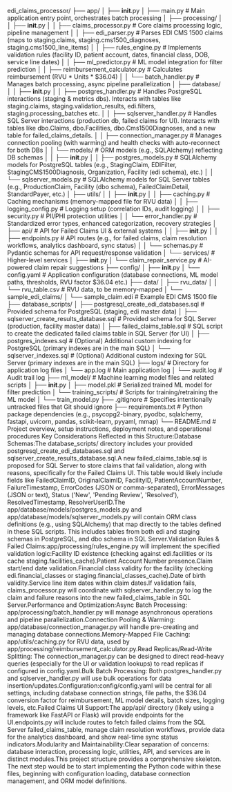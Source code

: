 edi_claims_processor/
├── app/
│   ├── __init__.py
│   ├── main.py                     # Main application entry point, orchestrates batch processing
│   ├── processing/
│   │   ├── __init__.py
│   │   ├── claims_processor.py     # Core claims processing logic, pipeline management
│   │   ├── edi_parser.py           # Parses EDI CMS 1500 claims (maps to staging.claims, staging.cms1500_diagnoses, staging.cms1500_line_items)
│   │   ├── rules_engine.py         # Implements validation rules (facility ID, patient account, dates, financial class, DOB, service line dates)
│   │   ├── ml_predictor.py         # ML model integration for filter prediction
│   │   ├── reimbursement_calculator.py # Calculates reimbursement (RVU * Units * $36.04)
│   │   └── batch_handler.py        # Manages batch processing, async pipeline parallelization
│   ├── database/
│   │   ├── __init__.py
│   │   ├── postgres_handler.py     # Handles PostgreSQL interactions (staging & metrics dbs). Interacts with tables like staging.claims, staging.validation_results, edi.filters, staging.processing_batches etc.
│   │   ├── sqlserver_handler.py    # Handles SQL Server interactions (production db, failed claims for UI). Interacts with tables like dbo.Claims, dbo.Facilities, dbo.Cms1500Diagnoses, and a new table for failed_claims_details.
│   │   ├── connection_manager.py   # Manages connection pooling (with warming) and health checks with auto-reconnect for both DBs
│   │   └── models/                 # ORM models (e.g., SQLAlchemy) reflecting DB schemas
│   │       ├── __init__.py
│   │       ├── postgres_models.py  # SQLAlchemy models for PostgreSQL tables (e.g., StagingClaim, EDIFilter, StagingCMS1500Diagnosis, Organization, Facility (edi schema), etc.)
│   │       └── sqlserver_models.py # SQLAlchemy models for SQL Server tables (e.g., ProductionClaim, Facility (dbo schema), FailedClaimDetail, StandardPayer, etc.)
│   ├── utils/
│   │   ├── __init__.py
│   │   ├── caching.py              # Caching mechanisms (memory-mapped file for RVU data)
│   │   ├── logging_config.py       # Logging setup (correlation IDs, audit logging)
│   │   ├── security.py             # PII/PHI protection utilities
│   │   └── error_handler.py        # Standardized error types, enhanced categorization, recovery strategies
│   ├── api/                        # API for Failed Claims UI & external systems
│   │   ├── __init__.py
│   │   ├── endpoints.py            # API routes (e.g., for failed claims, claim resolution workflows, analytics dashboard, sync status)
│   │   └── schemas.py              # Pydantic schemas for API request/response validation
│   └── services/                   # Higher-level services
│       ├── __init__.py
│       └── claim_repair_service.py # AI-powered claim repair suggestions
├── config/
│   ├── __init__.py
│   └── config.yaml                 # Application configuration (database connections, ML model paths, thresholds, RVU factor $36.04 etc.)
├── data/
│   ├── rvu_data/
│   │   └── rvu_table.csv           # RVU data, to be memory-mapped
│   └── sample_edi_claims/
│       └── sample_claim.edi        # Example EDI CMS 1500 file
├── database_scripts/
│   ├── postgresql_create_edi_databases.sql  # Provided schema for PostgreSQL (staging, edi master data)
│   ├── sqlserver_create_results_database.sql # Provided schema for SQL Server (production, facility master data)
│   ├── failed_claims_table.sql     # SQL script to create the dedicated failed claims table in SQL Server (for UI)
│   ├── postgres_indexes.sql        # (Optional) Additional custom indexing for PostgreSQL (primary indexes are in the main SQL)
│   └── sqlserver_indexes.sql       # (Optional) Additional custom indexing for SQL Server (primary indexes are in the main SQL)
├── logs/                           # Directory for application log files
│   └── app.log                     # Main application log
│   └── audit.log                   # Audit trail log
├── ml_model/                       # Machine learning model files and related scripts
│   ├── __init__.py
│   ├── model.pkl                   # Serialized trained ML model for filter prediction
│   └── training_scripts/           # Scripts for training/retraining the ML model
│       └── train_model.py
├── .gitignore                      # Specifies intentionally untracked files that Git should ignore
├── requirements.txt                # Python package dependencies (e.g., psycopg2-binary, pyodbc, sqlalchemy, fastapi, uvicorn, pandas, scikit-learn, pyyaml, mmap)
└── README.md                       # Project overview, setup instructions, deployment notes, and operational procedures
Key Considerations Reflected in this Structure:Database Schemas:The database_scripts/ directory includes your provided postgresql_create_edi_databases.sql and sqlserver_create_results_database.sql.A new failed_claims_table.sql is proposed for SQL Server to store claims that fail validation, along with reasons, specifically for the Failed Claims UI. This table would likely include fields like FailedClaimID, OriginalClaimID, FacilityID, PatientAccountNumber, FailureTimestamp, ErrorCodes (JSON or comma-separated), ErrorMessages (JSON or text), Status ('New', 'Pending Review', 'Resolved'), ResolvedTimestamp, ResolverUserID.The app/database/models/postgres_models.py and app/database/models/sqlserver_models.py will contain ORM class definitions (e.g., using SQLAlchemy) that map directly to the tables defined in these SQL scripts. This includes tables from both edi and staging schemas in PostgreSQL, and dbo schema in SQL Server.Validation Rules & Failed Claims:app/processing/rules_engine.py will implement the specified validation logic:Facility ID existence (checking against edi.facilities or its cache staging.facilities_cache).Patient Account Number presence.Claim start/end date validation.Financial class validity for the facility (checking edi.financial_classes or staging.financial_classes_cache).Date of birth validity.Service line item dates within claim dates.If validation fails, claims_processor.py will coordinate with sqlserver_handler.py to log the claim and failure reasons into the new failed_claims_table in SQL Server.Performance and Optimization:Async Batch Processing: app/processing/batch_handler.py will manage asynchronous operations and pipeline parallelization.Connection Pooling & Warming: app/database/connection_manager.py will handle pre-creating and managing database connections.Memory-Mapped File Caching: app/utils/caching.py for RVU data, used by app/processing/reimbursement_calculator.py.Read Replicas/Read-Write Splitting: The connection_manager.py can be designed to direct read-heavy queries (especially for the UI or validation lookups) to read replicas if configured in config.yaml.Bulk Batch Processing: Both postgres_handler.py and sqlserver_handler.py will use bulk operations for data insertion/updates.Configuration:config/config.yaml will be central for all settings, including database connection strings, file paths, the $36.04 conversion factor for reimbursement, ML model details, batch sizes, logging levels, etc.Failed Claims UI Support:The app/api/ directory (likely using a framework like FastAPI or Flask) will provide endpoints for the UI.endpoints.py will include routes to fetch failed claims from the SQL Server failed_claims_table, manage claim resolution workflows, provide data for the analytics dashboard, and show real-time sync status indicators.Modularity and Maintainability:Clear separation of concerns: database interaction, processing logic, utilities, API, and services are in distinct modules.This project structure provides a comprehensive skeleton. The next step would be to start implementing the Python code within these files, beginning with configuration loading, database connection management, and ORM model definitions.